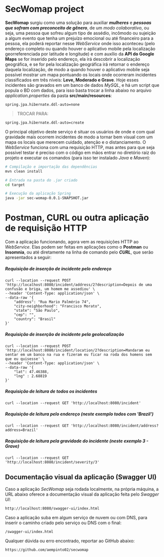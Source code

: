 # SecWomap project

**SecWomap** surgiu como uma solução para auxiliar **_mulheres_** e **_pessoas que sofram com preconceito de gênero_**, de um _modo colaborativo_, ou seja, uma pessoa que sofreu algum tipo de assédio, incômodo ou sujeição a algum evento que tenha um prejuízo emocional ou até financeiro para a pessoa, ela poderá reportar nesse *WebService* onde isso aconteceu (pelo endereço completo ou quando houver o aplicativo mobile pela localização georreferenciada por latitude e longitude) e com auxílio da **API do Google Maps** se for inserido pelo endereço, ela irá descobrir a localização geográfica, e se for pela localização geográfica irá retornar o endereço daquela localização, de modo a quando houver o aplicativo mobile seja possível mostrar um mapa pontuando os locais onde ocorreram incidentes classificados em três níveis: **Leve, Moderado e Grave**. Hoje esses incidentes são gravados em um banco de dados *MySQL*, e há um script que popula o BD com dados, para isso basta trocar a linha abaixo no arquivo *application.properties* da pasta **src/main/resources**:

```application.properties
spring.jpa.hibernate.ddl-auto=none
```
> TROCAR PARA:

```application.properties
spring.jpa.hibernate.ddl-auto=create
```

O principal objetivo deste serviço é situar os usuários de onde e com qual gravidade mais ocorrem incidentes de modo a tornar bem visual com um mapa os locais que merecem cuidado, atenção e o distanciamento. O *WebService* funciona com uma requisição HTTP, mas antes para que seja possível testar é preciso com o código em mãos entrar no diretório raiz do projeto e executar os comandos (para isso ter instalado *Java* e *Maven*):

```bash
# Compilação e importação das dependências
mvn clean install

# Entrada na pasta do .jar criado
cd target

# Execução da aplicação Spring
java -jar sec-womap-0.0.1-SNAPSHOT.jar
```

# Postman, CURL ou outra aplicação de requisição HTTP

Com a aplicação funcionando, agora vem as requisições HTTP ao *WebService*. Elas podem ser feitas em aplicações como o **Postman** ou **Insomnia**, ou até diretamente na linha de comando pelo **_CURL_**, que serão apresentados a seguir:

##### Requisição de inserção de incidente pelo endereço
```curl
curl --location --request POST 'http://localhost:8080/incident/address/2?description=Depois de uma confusão e briga, um homem me assediou' \
--header 'Content-Type: application/json' \
--data-raw '{
    "address": "Rua Mario Palmério 74",
    "city-neighborhood": "Francisco Morato",
    "state": "São Paulo",
    "cep": "",
    "country": "Brasil"
}'
```

##### Requisição de inserção de incidente pela geolocalização
```curl
curl --location --request POST 'http://localhost:8080/incident/location/2?description=Mandaram eu sentar em um banco na rua e fizeram eu ficar na roda dos homens sem que eu quisesse' \
--header 'Content-Type: application/json' \
--data-raw '{
    "lat": 47.46388,
    "lng" : 2.68819
}'
```

##### Requisição de leitura de todos os incidentes
```curl
curl --location --request GET 'http://localhost:8080/incident'
```

##### Requisição de leitura pelo endereço (neste exemplo todos com 'Brazil')
```curl
curl --location --request GET 'http://localhost:8080/incident/address?address=Brazil'
```

##### Requisição de leitura pela gravidade do incidente (neste exemplo 3 - Grave)
```curl
curl --location --request GET 'http://localhost:8080/incident/severity/3'
```

## Documentação visual da aplicação (Swagger UI)

Caso a aplicação *SecWomap* seja rodada localmente, na própria máquina, a URL abaixo oferece a documentação visual da aplicação feita pelo *Swagger UI*:

```swagger
http://localhost:8080/swagger-ui/index.html
```

Caso a aplicação suba em algum serviço de nuvem ou com DNS, para inserir o caminho criado pelo serviço ou DNS com o final:

```
/swagger-ui/index.html
```

Qualquer dúvida ou erro encontrado, reportar ao GitHub abaixo:

```
https://github.com/aempinto02/secwomap
```